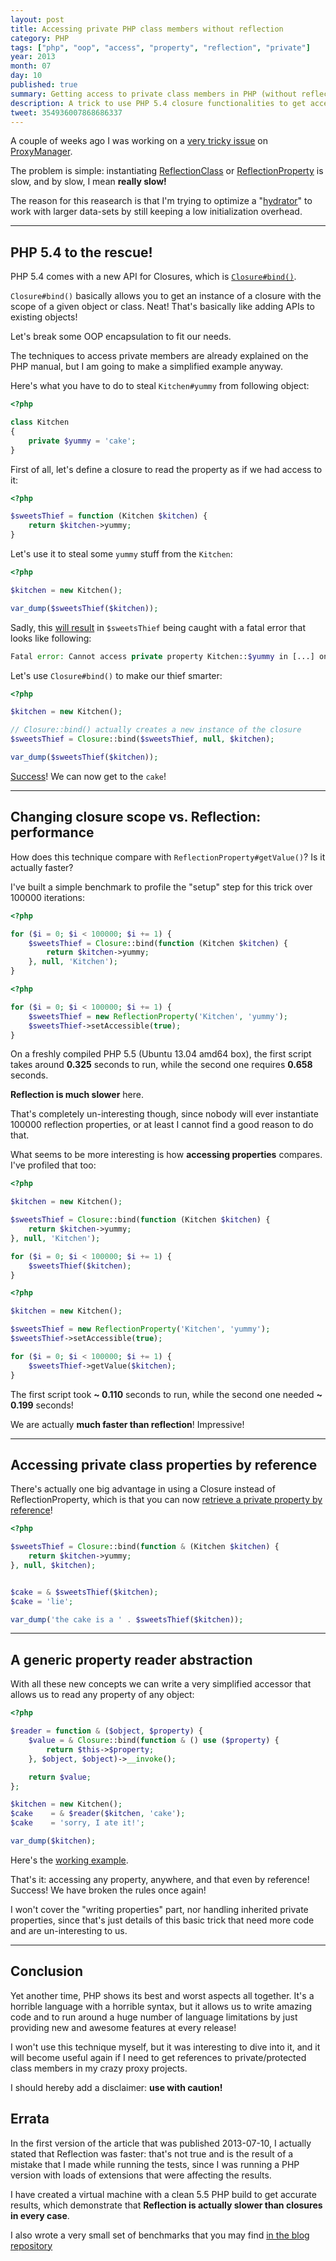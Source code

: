 ```yaml
---
layout: post
title: Accessing private PHP class members without reflection
category: PHP
tags: ["php", "oop", "access", "property", "reflection", "private"]
year: 2013
month: 07
day: 10
published: true
summary: Getting access to private class members in PHP (without reflection)
description: A trick to use PHP 5.4 closure functionalities to get access to
tweet: 354936007868686337
---
```


<p>
    A couple of weeks ago I was working on a
    <a href="https://github.com/Ocramius/ProxyManager/issues/62" target="_blank">very tricky issue</a> on
    <a href="https://github.com/Ocramius/ProxyManager" target="_blank">ProxyManager</a>.
</p>
<p>
    The problem is simple: instantiating
    <a href="https://secure.php.net/manual/en/class.reflectionclass.php" target="_blank">ReflectionClass</a> or
    <a href="https://secure.php.net/manual/en/class.reflectionproperty.php" target="_blank">ReflectionProperty</a> is
    slow, and by slow, I mean <strong>really slow!</strong>
</p>
<p>
    The reason for this reasearch is that I'm trying to optimize a
    "<a href="https://framework.zend.com/manual/2.2/en/modules/zend.stdlib.hydrator.html" target="_blank">hydrator</a>"
    to work with larger data-sets by still keeping a low initialization overhead.
</p>

<hr/>

<h2>PHP 5.4 to the rescue!</h2>

<p>
    PHP 5.4 comes with a new API for Closures, which is
    <a href="https://secure.php.net/manual/en/closure.bind.php" target="_blank"><code>Closure#bind()</code></a>.
</p>

<p>
    <code>Closure#bind()</code> basically allows you to get an instance of a closure with the scope of a given
    object or class. Neat! That's basically like adding APIs to existing objects!
</p>

<p>
    Let's break some OOP encapsulation to fit our needs.
</p>

<p>
    The techniques to access private members are already explained on the PHP manual, but I am going to make a
    simplified example anyway.
</p>
<p>
    Here's what you have to do to steal <code>Kitchen#yummy</code> from following object:
</p>

~~~php
<?php

class Kitchen
{
    private $yummy = 'cake';
}
~~~

<p>
    First of all, let's define a closure to read the property as if we had access to it:
</p>

~~~php
<?php

$sweetsThief = function (Kitchen $kitchen) {
    return $kitchen->yummy;
}
~~~

<p>
    Let's use it to steal some <code>yummy</code> stuff from the <code>Kitchen</code>:
</p>

~~~php
<?php

$kitchen = new Kitchen();

var_dump($sweetsThief($kitchen));
~~~

<p>
    Sadly, this <a href="https://3v4l.org/ET06l" target="_blank">will result</a> in <code>$sweetsThief</code>
    being caught with a fatal error that looks like following:
</p>

~~~php
Fatal error: Cannot access private property Kitchen::$yummy in [...] on line [...]
~~~

<p>
    Let's use <code>Closure#bind()</code> to make our thief smarter:
</p>

~~~php
<?php

$kitchen = new Kitchen();

// Closure::bind() actually creates a new instance of the closure
$sweetsThief = Closure::bind($sweetsThief, null, $kitchen);

var_dump($sweetsThief($kitchen));
~~~

<p>
    <a href="https://3v4l.org/2E2mr" target="_blank">Success</a>! We can now get to the <code>cake</code>!
</p>

<hr/>

<h2>Changing closure scope vs. Reflection: performance</h2>

<p>
    How does this technique compare with <code>ReflectionProperty#getValue()</code>? Is it actually faster?
</p>

<p>
    I've built a simple benchmark to profile the "setup" step for this trick over 100000 iterations:
</p>

~~~php
<?php

for ($i = 0; $i < 100000; $i += 1) {
    $sweetsThief = Closure::bind(function (Kitchen $kitchen) {
        return $kitchen->yummy;
    }, null, 'Kitchen');
}
~~~

~~~php
<?php

for ($i = 0; $i < 100000; $i += 1) {
    $sweetsThief = new ReflectionProperty('Kitchen', 'yummy');
    $sweetsThief->setAccessible(true);
}
~~~

<p>
    On a freshly compiled PHP 5.5 (Ubuntu 13.04 amd64 box), the first script takes around
    <strong>0.325</strong> seconds to run, while the second one requires <strong>0.658</strong> seconds.
</p>

<p>
    <strong>Reflection is much slower</strong> here.
</p>

<p>
    That's completely un-interesting though, since nobody will ever instantiate 100000 reflection properties,
    or at least I cannot find a good reason to do that.
</p>

<p>
    What seems to be more interesting is how <strong>accessing properties</strong> compares. I've profiled
    that too:
</p>


~~~php
<?php

$kitchen = new Kitchen();

$sweetsThief = Closure::bind(function (Kitchen $kitchen) {
    return $kitchen->yummy;
}, null, 'Kitchen');

for ($i = 0; $i < 100000; $i += 1) {
    $sweetsThief($kitchen);
}
~~~

~~~php
<?php

$kitchen = new Kitchen();

$sweetsThief = new ReflectionProperty('Kitchen', 'yummy');
$sweetsThief->setAccessible(true);

for ($i = 0; $i < 100000; $i += 1) {
    $sweetsThief->getValue($kitchen);
}
~~~

<p>
    The first script took <strong>~ 0.110</strong> seconds to run, while the second one needed
    <strong>~ 0.199</strong> seconds!
</p>

<p>
    We are actually <strong>much faster than reflection</strong>! Impressive!
</p>

<hr/>

<h2>Accessing private class properties by reference</h2>

<p>
    There's actually one big advantage in using a Closure instead of ReflectionProperty, which is that you can
    now <a href="https://3v4l.org/W12Hf" target="_blank">retrieve a private property by reference</a>!
</p>

~~~php
<?php

$sweetsThief = Closure::bind(function & (Kitchen $kitchen) {
    return $kitchen->yummy;
}, null, $kitchen);


$cake = & $sweetsThief($kitchen);
$cake = 'lie';

var_dump('the cake is a ' . $sweetsThief($kitchen));
~~~

<hr/>

<h2>A generic property reader abstraction</h2>

<p>
    With all these new concepts we can write a very simplified accessor that allows us to read any property
    of any object:
</p>

~~~php
<?php

$reader = function & ($object, $property) {
    $value = & Closure::bind(function & () use ($property) {
        return $this->$property;
    }, $object, $object)->__invoke();

    return $value;
};

$kitchen = new Kitchen();
$cake    = & $reader($kitchen, 'cake');
$cake    = 'sorry, I ate it!';

var_dump($kitchen);
~~~

<p>
    Here's the <a href="https://3v4l.org/JE0eX" target="_blank">working example</a>.
</p>

<p>
    That's it: accessing any property, anywhere, and that even by reference! Success! We have broken the rules
    once again!
</p>

<p>
    I won't cover the "writing properties" part, nor handling inherited private properties,
    since that's just details of this basic trick that need more code and are un-interesting to us.
</p>

<hr/>

<h2>Conclusion</h2>

<p>
    Yet another time, PHP shows its best and worst aspects all together. It's a horrible language with a
    horrible syntax, but it allows us to write amazing code and to run around a huge number of language
    limitations by just providing new and awesome features at every release!
</p>

<p>
    I won't use this technique myself, but it was interesting to dive into it, and it will become useful again
    if I need to get references to private/protected class members in my crazy proxy projects.
</p>

<p>
    I should hereby add a disclaimer: <strong>use with caution!</strong>
</p>

<h2>Errata</h2>

<p>
    In the first version of the article that was published 2013-07-10, I actually stated that Reflection
    was faster: that's not true and is the result of a mistake that I made while running the tests, since
    I was running a PHP version with loads of extensions that were affecting the results.
</p>
<p>
    I have created a virtual machine with a clean 5.5 PHP build to get accurate results, which demonstrate
    that <strong>Reflection is actually slower than closures in every case</strong>.
</p>

<p>
    I also wrote a very small set of benchmarks that you may find
    <a href="https://github.com/Ocramius/ocramius.github.com/tree/master/benchmarks/2013-07-10-accessing-private-php-class-members-without-reflection" target="_blank">
    in the blog repository</a>
</p>
